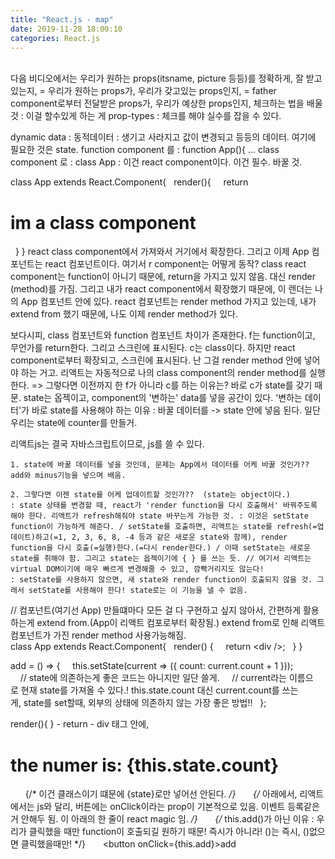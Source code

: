 ```yaml
---
title: "React.js - map"
date: 2019-11-28 18:00:10
categories: React.js
---
```

<br>
다음 비디오에서는 우리가 원하는 props(itsname, picture 등등)를 정확하게, 잘 받고 있는지,
= 우리가 원하는 props가, 우리가 갖고있는 props인지, 
= father component로부터 전달받은 props가, 우리가 예상한 props인지,
체크하는 법을 배울 것 
: 이걸 할수있게 하는 게 prop-types : 체크를 해야 실수를 잡을 수 있다.



dynamic data : 동적데이터 : 생기고 사라지고 값이 변경되고 등등의 데이터.
여기에 필요한 것은 state.
function component 를 : function App(){ …
class component 로 : class App : 이건 react component이다. 이건 필수.
바꿀 것.


class App extends React.Component{
  render(){
    return <h1>im a class component</h1>
  }
}
react class component에서 가져와서 거기에서 확장한다. 그리고 이제 App 컴포넌트는 react 컴포넌트이다.
여기서 r component는 어떻게 동작?
class react component는 function이 아니기 때문에, return을 가지고 있지 않음. 대신 render (method)를 가짐. 그리고 내가 react component에서 확장했기 때문에, 이 렌더는 나의 App 컴포넌트 안에 있다. 
react 컴포넌트는 render method 가지고 있는데, 내가 extend from 했기 때문에, 나도 이제 render method가 있다.

보다시피, class 컴포넌트와 function 컴포넌트 차이가 존재한다.
f는 function이고, 무언가를 return한다. 그리고 스크린에 표시된다.
c는 class이다. 하지만 react component로부터 확장되고, 스크린에 표시된다. 난 그걸 render method 안에 넣어야 하는 거고.
리액트는 자동적으로 나의 class component의 render method를 실행한다.
=> 그렇다면 이전까지 한 f가 아니라 c를 하는 이유는?
바로 c가 state를 갖기 때문.
state는 옵젝이고, component의 '변하는' data를 넣을 공간이 있다. '변하는 데이터'가 바로 state를 사용해야 하는 이유 : 바꿀 데이터를 -> state 안에 넣음 된다.
일단 우리는 state에 counter를 만들거. 

리액트js는 결국 자바스크립트이므로, js를 쓸 수 있다.

	1. state에 바꿀 데이터를 넣을 것인데, 문제는 App에서 데이터를 어케 바꿀 것인가?? add와 minus기능을 넣으며 배움.
	
	2. 그렇다면 이젠 state를 어케 업데이트할 것인가??  (state는 object이다.)
	: state 상태를 변경할 때, react가 'render function을 다시 호출해서' 바꿔주도록 해야 한다. 리액트가 refresh해줘야 state 바꾸는게 가능한 것. : 이것은 setState function이 가능하게 해준다. / setState를 호출하면, 리액트는 state를 refresh(=업데이트)하고(=1, 2, 3, 6, 8, -4 등과 같은 새로운 state와 함께), render function을 다시 호출(=실행)한다.(=다시 render한다.) / 이때 setState는 새로운 state를 취해야 함. 그리고 state는 옵젝이기에 { } 를 쓰는 듯. // 여기서 리액트는 virtual DOM이기에 매우 빠르게 변경해줄 수 있고, 깜빡거리지도 않는다!
	: setState를 사용하지 않으면, 새 state와 render function이 호출되지 않을 것. 그래서 setState를 사용해야 한다! state로는 이 기능을 낼 수 없음.
	


// 컴포넌트(여기선 App) 만들떄마다 모든 걸 다 구현하고 싶지 않아서, 간편하게 활용하는게 extend from.(App이 리액트 컴포로부터 확장됨.) extend from로 인해 리액트 컴포넌트가 가진 render method 사용가능해짐.
class App extends React.Component{
  render() {
    return <div />;
  }
}


add = () => {
    this.setState(current => ({ count: current.count + 1 }));
    // state에 의존하는게 좋은 코드는 아니지만 일단 쓸게.
    // current라는 이름으로 현재 state를 가져올 수 있다.! this.state.count 대신 current.count를 쓰는게, state를 set할때, 외부의 상태에 의존하지 않는 가장 좋은 방법!!
  };


render(){ } - return - div 태그 안에,
      <h1>the numer is: {this.state.count}</h1>
      {/* 이건 클래스이기 떄문에 {state}로만 넣어선 안된다. */}
      {/* 아래에서, 리액트에서는 js와 달리, 버튼에는 onClick이라는 prop이 기본적으로 있음. 이벤트 등록같은거 안해두 됨. 이 아래의 한 줄이 react magic 임. */}
      {/* this.add()가 아닌 이유 : 우리가 클릭했을 때만 function이 호출되길 원하기 때문! 즉시가 아니라! ()는 즉시, ()없으면 클릭했을때만! */}
      <button onClick={this.add}>add</button>
